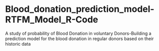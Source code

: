 # Blood_donation_prediction_model-RTFM_Model_R-Code
A study of probability of Blood Donation in voluntary Donors-Building a prediction model for the blood donation in regular donors based on their historic data
